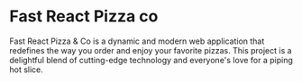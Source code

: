 # Fast React Pizza co

Fast React Pizza & Co is a dynamic and modern web application that redefines the way you order and enjoy your favorite pizzas. This project is a delightful blend of cutting-edge technology and everyone's love for a piping hot slice.
